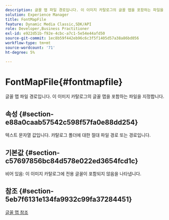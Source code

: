 ```yaml
---
description: 글꼴 맵 파일 경로입니다. 이 이미지 카탈로그의 글꼴 맵을 포함하는 파일을 지정합니다.
solution: Experience Manager
title: FontMapFile
feature: Dynamic Media Classic,SDK/API
role: Developer,Business Practitioner
exl-id: e922d51b-f92e-4cbc-a7c1-5e54e44afd50
source-git-commit: 1ec8b59f442eb96c6c3f5f1405d57a38a86bd056
workflow-type: tm+mt
source-wordcount: '71'
ht-degree: 5%

---
```


# FontMapFile{#fontmapfile}

글꼴 맵 파일 경로입니다. 이 이미지 카탈로그의 글꼴 맵을 포함하는 파일을 지정합니다.

## 속성 {#section-e88a0caab57542c598f57fa0e88dd254}

텍스트 문자열 값입니다. 카탈로그 폴더에 대한 절대 파일 경로 또는 경로입니다.

## 기본값 {#section-c57697856bc84d578e022ed3654fcd1c}

비어 있음: 이 이미지 카탈로그에 전용 글꼴이 포함되지 않음을 나타냅니다.

## 참조 {#section-5eb7f6131e134fa9932c99fa37284451}

[글꼴 맵 참조](../../../../../is-api/image-catalog/image-serving-api-ref/c-image-catalog-reference/c-font-map-reference/c-font-map-reference.md#concept-f81f319d03c646c5a8ef87b3277dd37d)
